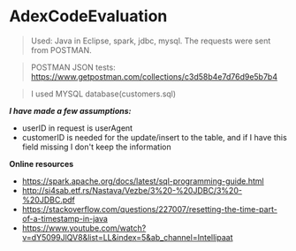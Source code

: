 # AdexCodeEvaluation

>Used: Java in Eclipse, spark, jdbc, mysql. The requests were sent from POSTMAN.

>POSTMAN JSON tests: https://www.getpostman.com/collections/c3d58b4e7d76d9e5b7b4

>I used MYSQL database(customers.sql)

*****I have made a few assumptions:*****
- userID in request is userAgent
- customerID is needed for the update/insert to the table, and if I have this field missing I don't keep the information

****Online resources****
- https://spark.apache.org/docs/latest/sql-programming-guide.html
- http://si4sab.etf.rs/Nastava/Vezbe/3%20-%20JDBC/3%20-%20JDBC.pdf
- https://stackoverflow.com/questions/227007/resetting-the-time-part-of-a-timestamp-in-java
- https://www.youtube.com/watch?v=dY5099JlQV8&list=LL&index=5&ab_channel=Intellipaat


>
